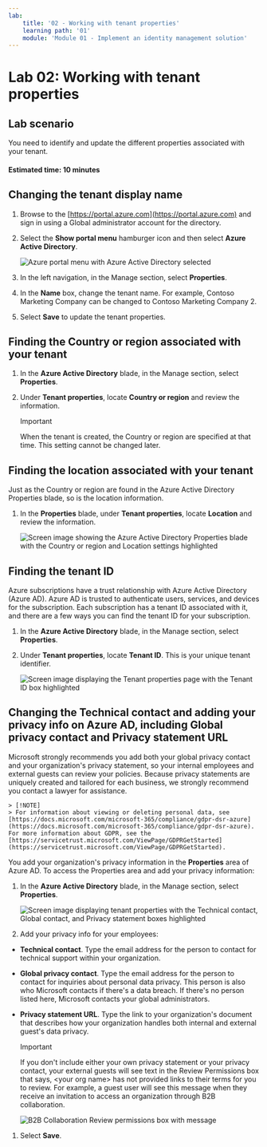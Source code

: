 ```yaml
---
lab:
    title: '02 - Working with tenant properties'
    learning path: '01'
    module: 'Module 01 - Implement an identity management solution'
---
```


# Lab 02: Working with tenant properties

## Lab scenario

You need to identify and update the different properties associated with your tenant.

#### Estimated time: 10 minutes

## Changing the tenant display name

1. Browse to the [https://portal.azure.com](https://portal.azure.com) and sign in using a Global administrator account for the directory.

1. Select the **Show portal menu** hamburger icon and then select **Azure Active Directory**.

    ![Azure portal menu with Azure Active Directory selected](./media/azure-portal-menu-aad.png)

1. In the left navigation, in the Manage section, select **Properties**.

1. In the **Name** box, change the tenant name. For example, Contoso Marketing Company can be changed to Contoso Marketing Company 2.

1. Select **Save** to update the tenant properties.

## Finding the Country or region associated with your tenant

1. In the **Azure Active Directory** blade, in the Manage section, select **Properties**.

1. Under **Tenant properties**, locate **Country or region** and review the information.

    > [!IMPORTANT]
    > When the tenant is created, the Country or region are specified at that time. This setting cannot be changed later.

## Finding the location associated with your tenant

Just as the Country or region are found in the Azure Active Directory Properties blade, so is the location information.

1. In the **Properties** blade, under **Tenant properties**, locate **Location** and review the information.

    ![Screen image showing the Azure Active Directory Properties blade with the Country or region and Location settings highlighted](./media/azure-active-directory-properties-country-location.png)

## Finding the tenant ID

Azure subscriptions have a trust relationship with Azure Active Directory (Azure AD). Azure AD is trusted to authenticate users, services, and devices for the subscription. Each subscription has a tenant ID associated with it, and there are a few ways you can find the tenant ID for your subscription.

1. In the **Azure Active Directory** blade, in the Manage section, select **Properties**.

1. Under **Tenant properties**, locate **Tenant ID**. This is your unique tenant identifier.

    ![Screen image displaying the Tenant properties page with the Tenant ID box highlighted](./media/portal-tenant-id.png)

## Changing the Technical contact and adding your privacy info on Azure AD, including Global privacy contact and Privacy statement URL

Microsoft strongly recommends you add both your global privacy contact and your organization's privacy statement, so your internal employees and external guests can review your policies. Because privacy statements are uniquely created and tailored for each business, we strongly recommend you contact a lawyer for assistance.

    > [!NOTE]
    > For information about viewing or deleting personal data, see [https://docs.microsoft.com/microsoft-365/compliance/gdpr-dsr-azure](https://docs.microsoft.com/microsoft-365/compliance/gdpr-dsr-azure). For more information about GDPR, see the [https://servicetrust.microsoft.com/ViewPage/GDPRGetStarted](https://servicetrust.microsoft.com/ViewPage/GDPRGetStarted).

You add your organization's privacy information in the **Properties** area of Azure AD. To access the Properties area and add your privacy information:

1. In the **Azure Active Directory** blade, in the Manage section, select **Properties**.

    ![Screen image displaying tenant properties with the Technical contact, Global contact, and Privacy statement boxes highlighted](./media/properties-area.png)

1. Add your privacy info for your employees:

- **Technical contact**. Type the email address for the person to contact for technical support within your organization.

- **Global privacy contact**. Type the email address for the person to contact for inquiries about personal data privacy. This person is also who Microsoft contacts if there's a data breach. If there's no person listed here, Microsoft contacts your global administrators.

- **Privacy statement URL**. Type the link to your organization's document that describes how your organization handles both internal and external guest's data privacy.

    > [!IMPORTANT]
    > If you don't include either your own privacy statement or your privacy contact, your external guests will see text in the Review Permissions box that says, \<your org name\> has not provided links to their terms for you to review. For example, a guest user will see this message when they receive an invitation to access an organization through B2B collaboration.

    ![B2B Collaboration Review permissions box with message](./media/active-directory-no-privacy-statement-or-contact.png)

1. Select **Save**.
